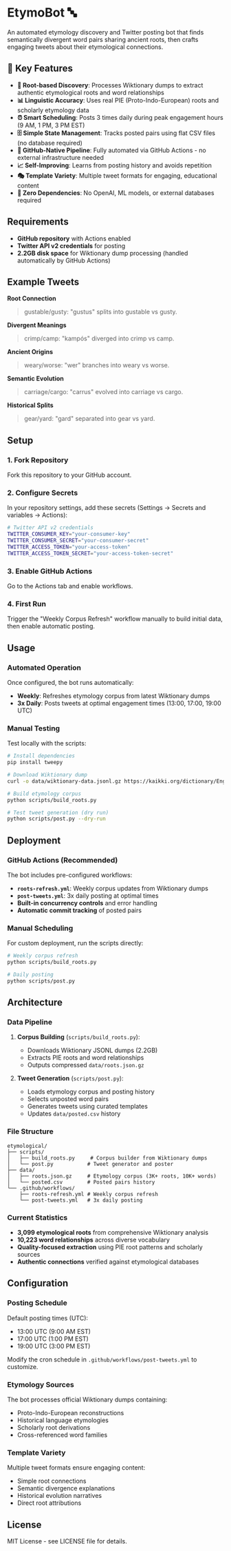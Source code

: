 # EtymoBot 🔤

An automated etymology discovery and Twitter posting bot that finds semantically divergent word pairs sharing ancient roots, then crafts engaging tweets about their etymological connections.

## 🌟 **Key Features**

- **🌳 Root-based Discovery**: Processes Wiktionary dumps to extract authentic etymological roots and word relationships
- **📊 Linguistic Accuracy**: Uses real PIE (Proto-Indo-European) roots and scholarly etymology data
- **⏰ Smart Scheduling**: Posts 3 times daily during peak engagement hours (9 AM, 1 PM, 3 PM EST)
- **🗄️ Simple State Management**: Tracks posted pairs using flat CSV files (no database required)
- **🚀 GitHub-Native Pipeline**: Fully automated via GitHub Actions - no external infrastructure needed
- **📈 Self-Improving**: Learns from posting history and avoids repetition
- **🎭 Template Variety**: Multiple tweet formats for engaging, educational content
- **🔄 Zero Dependencies**: No OpenAI, ML models, or external databases required

## Requirements

- **GitHub repository** with Actions enabled
- **Twitter API v2 credentials** for posting
- **2.2GB disk space** for Wiktionary dump processing (handled automatically by GitHub Actions)

## Example Tweets

**Root Connection**
> gustable/gusty: "gustus" splits into gustable vs gusty.

**Divergent Meanings**  
> crimp/camp: "kampós" diverged into crimp vs camp.

**Ancient Origins**
> weary/worse: "wer" branches into weary vs worse.

**Semantic Evolution**
> carriage/cargo: "carrus" evolved into carriage vs cargo.

**Historical Splits**
> gear/yard: "gard" separated into gear vs yard.

## Setup

### 1. Fork Repository

Fork this repository to your GitHub account.

### 2. Configure Secrets

In your repository settings, add these secrets (Settings → Secrets and variables → Actions):

```bash
# Twitter API v2 credentials
TWITTER_CONSUMER_KEY="your-consumer-key"
TWITTER_CONSUMER_SECRET="your-consumer-secret"
TWITTER_ACCESS_TOKEN="your-access-token"
TWITTER_ACCESS_TOKEN_SECRET="your-access-token-secret"
```

### 3. Enable GitHub Actions

Go to the Actions tab and enable workflows.

### 4. First Run

Trigger the "Weekly Corpus Refresh" workflow manually to build initial data, then enable automatic posting.

## Usage

### Automated Operation

Once configured, the bot runs automatically:
- **Weekly**: Refreshes etymology corpus from latest Wiktionary dumps
- **3x Daily**: Posts tweets at optimal engagement times (13:00, 17:00, 19:00 UTC)

### Manual Testing

Test locally with the scripts:

```bash
# Install dependencies
pip install tweepy

# Download Wiktionary dump
curl -o data/wiktionary-data.jsonl.gz https://kaikki.org/dictionary/English/kaikki.org-dictionary-English.jsonl.gz

# Build etymology corpus
python scripts/build_roots.py

# Test tweet generation (dry run)
python scripts/post.py --dry-run
```

## Deployment

### GitHub Actions (Recommended)

The bot includes pre-configured workflows:

- **`roots-refresh.yml`**: Weekly corpus updates from Wiktionary dumps
- **`post-tweets.yml`**: 3x daily posting at optimal times
- **Built-in concurrency controls** and error handling
- **Automatic commit tracking** of posted pairs

### Manual Scheduling

For custom deployment, run the scripts directly:

```bash
# Weekly corpus refresh
python scripts/build_roots.py

# Daily posting  
python scripts/post.py
```

## Architecture

### Data Pipeline

1. **Corpus Building** (`scripts/build_roots.py`):
   - Downloads Wiktionary JSONL dumps (2.2GB)
   - Extracts PIE roots and word relationships
   - Outputs compressed `data/roots.json.gz`

2. **Tweet Generation** (`scripts/post.py`):
   - Loads etymology corpus and posting history
   - Selects unposted word pairs
   - Generates tweets using curated templates
   - Updates `data/posted.csv` history

### File Structure

```
etymological/
├── scripts/
│   ├── build_roots.py     # Corpus builder from Wiktionary dumps  
│   └── post.py           # Tweet generator and poster
├── data/
│   ├── roots.json.gz     # Etymology corpus (3K+ roots, 10K+ words)
│   └── posted.csv        # Posted pairs history
└── .github/workflows/
    ├── roots-refresh.yml # Weekly corpus refresh
    └── post-tweets.yml   # 3x daily posting
```

### Current Statistics

- **3,099 etymological roots** from comprehensive Wiktionary analysis
- **10,223 word relationships** across diverse vocabulary
- **Quality-focused extraction** using PIE root patterns and scholarly sources
- **Authentic connections** verified against etymological databases

## Configuration

### Posting Schedule

Default posting times (UTC):
- 13:00 UTC (9:00 AM EST)
- 17:00 UTC (1:00 PM EST)  
- 19:00 UTC (3:00 PM EST)

Modify the cron schedule in `.github/workflows/post-tweets.yml` to customize.

### Etymology Sources

The bot processes official Wiktionary dumps containing:
- Proto-Indo-European reconstructions
- Historical language etymologies  
- Scholarly root derivations
- Cross-referenced word families

### Template Variety

Multiple tweet formats ensure engaging content:
- Simple root connections
- Semantic divergence explanations
- Historical evolution narratives
- Direct root attributions

## License

MIT License - see LICENSE file for details.
